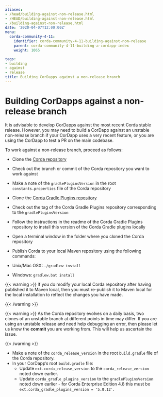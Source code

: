 ```yaml
---
aliases:
- /head/building-against-non-release.html
- /HEAD/building-against-non-release.html
- /building-against-non-release.html
date: '2020-04-07T12:00:00Z'
menu:
  corda-community-4-11:
    identifier: corda-community-4-11-building-against-non-release
    parent: corda-community-4-11-building-a-cordapp-index
    weight: 1065

tags:
- building
- against
- release
title: Building CorDapps against a non-release branch
---
```



# Building CorDapps against a non-release branch

It is advisable to develop CorDapps against the most recent Corda stable release. However, you may need to build a CorDapp
against an unstable non-release branch if your CorDapp uses a very recent feature, or you are using the CorDapp to test a PR
on the main codebase.

To work against a non-release branch, proceed as follows:


* Clone the [Corda repository](https://github.com/corda/corda)
* Check out the branch or commit of the Corda repository you want to work against
* Make a note of the `gradlePluginsVersion` in the root `constants.properties` file of the Corda repository
* Clone the [Corda Gradle Plugins repository](https://github.com/corda/corda-gradle-plugins)
* Check out the tag of the Corda Gradle Plugins repository corresponding to the `gradlePluginsVersion`
* Follow the instructions in the readme of the Corda Gradle Plugins repository to install this version of the Corda Gradle plugins locally
* Open a terminal window in the folder where you cloned the Corda repository
* Publish Corda to your local Maven repository using the following commands:



* Unix/Mac OSX: `./gradlew install`
* Windows: `gradlew.bat install`


{{< warning >}}
If you do modify your local Corda repository after having published it to Maven local, then you must
re-publish it to Maven local for the local installation to reflect the changes you have made.

{{< /warning >}}



{{< warning >}}
As the Corda repository evolves on a daily basis, two clones of an unstable branch at different points in
time may differ. If you are using an unstable release and need help debugging an error, then please let us know the
**commit** you are working from. This will help us ascertain the issue.

{{< /warning >}}




* Make a note of the `corda_release_version` in the root `build.gradle` file of the Corda repository.
* In your CorDapp’s root `build.gradle` file:
  * Update `ext.corda_release_version` to the `corda_release_version` noted down earlier.
  * Update `corda_gradle_plugins_version` to the `gradlePluginsVersion` noted down earlier - for Corda Enterprise Edition 4.8 this must be `ext.corda_gradle_plugins_version = '5.0.12'`.
